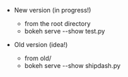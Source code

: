 
- New version (in progress!)
  * from the root directory
  * bokeh serve --show test.py

- Old version (idea!)
  * from old/
  * bokeh serve --show shipdash.py
